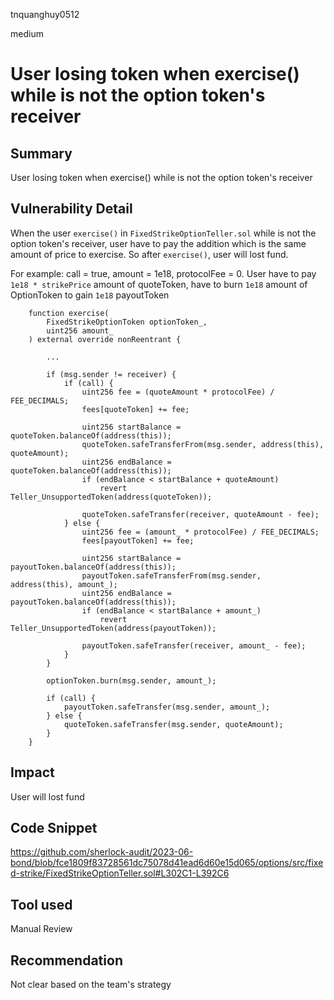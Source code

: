 tnquanghuy0512

medium

# User losing token when exercise() while is not the option token's receiver

## Summary
User losing token when exercise() while is not the option token's receiver
## Vulnerability Detail
When the user `exercise()` in `FixedStrikeOptionTeller.sol` while is not the option token's receiver, user have to pay the addition which is the same amount of price to exercise. So after `exercise()`, user will lost fund.

For example: call = true, amount = 1e18, protocolFee = 0. User have to pay `1e18 * strikePrice` amount of quoteToken, have to burn `1e18` amount of OptionToken to gain `1e18` payoutToken

```solidity
    function exercise(
        FixedStrikeOptionToken optionToken_,
        uint256 amount_
    ) external override nonReentrant {
        
        ...

        if (msg.sender != receiver) {
            if (call) {
                uint256 fee = (quoteAmount * protocolFee) / FEE_DECIMALS;
                fees[quoteToken] += fee;

                uint256 startBalance = quoteToken.balanceOf(address(this));
                quoteToken.safeTransferFrom(msg.sender, address(this), quoteAmount);
                uint256 endBalance = quoteToken.balanceOf(address(this));
                if (endBalance < startBalance + quoteAmount)
                    revert Teller_UnsupportedToken(address(quoteToken));

                quoteToken.safeTransfer(receiver, quoteAmount - fee);
            } else {
                uint256 fee = (amount_ * protocolFee) / FEE_DECIMALS;
                fees[payoutToken] += fee;

                uint256 startBalance = payoutToken.balanceOf(address(this));
                payoutToken.safeTransferFrom(msg.sender, address(this), amount_);
                uint256 endBalance = payoutToken.balanceOf(address(this));
                if (endBalance < startBalance + amount_)
                    revert Teller_UnsupportedToken(address(payoutToken));

                payoutToken.safeTransfer(receiver, amount_ - fee);
            }
        }

        optionToken.burn(msg.sender, amount_);

        if (call) {
            payoutToken.safeTransfer(msg.sender, amount_);
        } else {
            quoteToken.safeTransfer(msg.sender, quoteAmount);
        }
    }
```
## Impact
User will lost fund

## Code Snippet
https://github.com/sherlock-audit/2023-06-bond/blob/fce1809f83728561dc75078d41ead6d60e15d065/options/src/fixed-strike/FixedStrikeOptionTeller.sol#L302C1-L392C6
## Tool used

Manual Review

## Recommendation
Not clear based on the team's strategy
